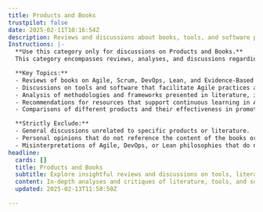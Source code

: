 ```yaml
---
title: Products and Books
trustpilot: false
date: 2025-02-11T10:16:54Z
description: Reviews and discussions about books, tools, and software products related to Agile and DevOps.
Instructions: |-
  **Use this category only for discussions on Products and Books.**  
  This category encompasses reviews, analyses, and discussions regarding literature, tools, and software products that are pertinent to Agile methodologies, DevOps practices, and business agility. The purpose is to provide insights into how these resources can enhance understanding and implementation of Agile and DevOps principles.

  **Key Topics:**
  - Reviews of books on Agile, Scrum, DevOps, Lean, and Evidence-Based Management.
  - Discussions on tools and software that facilitate Agile practices and DevOps integration.
  - Analysis of methodologies and frameworks presented in literature, including their practical applications.
  - Recommendations for resources that support continuous learning in Agile and DevOps.
  - Comparisons of different products and their effectiveness in promoting Agile and DevOps principles.

  **Strictly Exclude:**
  - General discussions unrelated to specific products or literature.
  - Personal opinions that do not reference the content of the books or tools.
  - Misinterpretations of Agile, DevOps, or Lean philosophies that do not align with the original theories and frameworks.
headline:
  cards: []
  title: Products and Books
  subtitle: Explore insightful reviews and discussions on tools, literature, and software that enhance team performance and foster effective workflows.
  content: In-depth analyses and critiques of literature, tools, and software that enhance team dynamics and optimise workflows. Posts delve into methodologies, frameworks, and principles that support continuous improvement, effective collaboration, and evidence-based decision-making, drawing insights from renowned thought leaders and established practices in the field.
  updated: 2025-02-13T11:58:50Z

---
```


